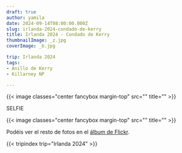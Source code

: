 ```yaml
---
draft: true
author: yamila
date: 2024-09-14T08:00:00.000Z
slug: irlanda-2024-condado-de-kerry
title: Irlanda 2024 - Condado de Kerry
thumbnailImage: _z.jpg
coverImage: _b.jpg

trip: Irlanda 2024
tags:
- Anillo de Kerry
- Killarney NP

---
```



<!--more-->


{{< image classes="center fancybox margin-top" src="" title="" >}}


SELFIE

{{< image classes="center fancybox margin-top" src="" title="" >}}

Podéis ver el resto de fotos en el <a href="https://www.flickr.com/photos/yamila_moreno/albums/" target="_new">álbum de Flickr</a>.

{{< tripindex trip="Irlanda 2024" >}}
